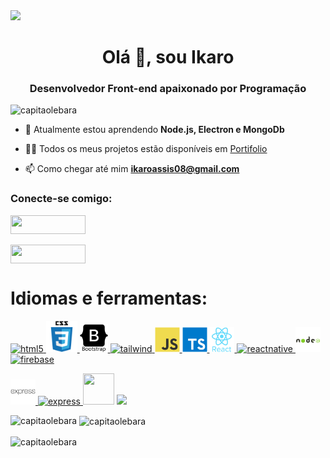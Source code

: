 <img src="https://camo.githubusercontent.com/2597bac0620b2dbaf653f9e0c48326253f5305a4f14febf0e4a71c56c3b1e47e/68747470733a2f2f63646e2e686173686e6f64652e636f6d2f7265732f686173686e6f64652f696d6167652f75706c6f61642f76313631353833393030333034382f5f4657334a666737722e676966"/>
<h1 align="center">Olá 👋, sou Ikaro</h1>
<h3 align="center">Desenvolvedor Front-end apaixonado por Programação</h3>

<p align="left"> <img src= "https://komarev.com/ghpvc/?username=capitaolebara&label=Profile%20views&color=0e75b6&style=flat" alt="capitaolebara" /> </p>

- 🌱 Atualmente estou aprendendo **Node.js, Electron e MongoDb**

- 👨‍💻 Todos os meus projetos estão disponíveis em [Portifolio](link)

- 📫 Como chegar até mim **ikaroassis08@gmail.com**

<h3 align="left">Conecte-se comigo:</h3 >

<!-- linkedin -->
<p align="esquerda">
<a href="https://linkedin.com/in/https://www.linkedin.com/in/ikaro-de-assis-sousa-909406196/" target="blank">
<img align="center " src="https://img.shields.io/badge/LinkedIn-0077B5?style=for-the-badge&logo=linkedin&logoColor=white" 
  width="120" height="30" />
</a>

<!-- INSTAGRAM -->
<a href="https://instagram.com/https:/ /www.instagram.com/hawk_web/?theme=dark" target="blank"><img align="center" src="https://img.shields.io/badge/Instagram-E4405F?style=for-the-badge&logo=instagram&logoColor=white" height="30" width="120"/></a>
</p>




<h1 align="left">Idiomas e ferramentas:</h1>

<!-- BLENDER -->
<a href="https://www.w3.org/html/" target="_blank" rel="noreferrer"> <img src="https://raw.githubusercontent.com/devicons/devicon /master/icons/html5/html5-original-wordmark.svg" alt="html5" height="50"/> </a> 
<a href="https://www.w3schools.com/css/" target="_blank" rel="noreferrer"> <img src="https://raw.githubusercontent.com/devicons/devicon/master/icons/css3/css3-original-wordmark.svg" alt="css3"  height="50"/> </a> 
 <a  href="https://getbootstrap.com" target="_blank" rel=" noreferrer"> 
<img src="https://raw.githubusercontent.com/devicons/devicon/master/icons/bootstrap/bootstrap-plain-wordmark.svg"  height="45"/> </a>
 <a href="https://tailwindcss.com/" target="_blank" rel="noreferrer"> <img src="https://www.vectorlogo.zone/logos/tailwindcss/tailwindcss-icon.svg" alt="tailwind" width="40" height="40"/> </a> 
 <a href="https://developer.mozilla.org /en-US/docs/Web/JavaScript" target="_blank" rel="noreferrer"> <img src="https://raw.githubusercontent.com/devicons/devicon/master/icons/javascript/javascript-original.svg" alt="javascript"  height="40"/> </a>
  <a href="https://www.typescriptlang.org/" target="_blank" rel="noreferrer"> <img src="https://raw.githubusercontent.com/devicons/devicon/master/icons/typescript/typescript-original.svg" alt="typescript" width="40" height="40"/> </a> 
 <a href="https://reactjs.org/" target="_blank" rel="noreferrer"> <img src="https://raw.githubusercontent.com/devicons/devicon/master/icons/react/react-original-wordmark.svg" alt="react" width="40" height="40"/> </a> 
  <a href="https://reactnative.dev/" target=" _blank" rel="noreferrer"> <img src="https://reactnative.dev/img/header_logo.svg" alt="reactnative" width="40" height="46"/> </a>
    <a href="https://nodejs.org" target="_blank" rel="noreferrer"><img src="https://raw.githubusercontent.com/devicons/devicon/master/icons/nodejs/nodejs-original-wordmark.svg" alt="nodejs" width="40" height="40"/> </a>
 <a href="https://firebase.google.com/" target=" _blank" rel="noreferrer"> <img src="https://www.vectorlogo.zone/logos/firebase/firebase-icon.svg" alt="firebase" width="40" height="40"/> </a> 

 <a href="https://expressjs.com" target="_blank" rel="noreferrer"> <img src="https://raw.githubusercontent.com/devicons/devicon/master/icons/express/express-original-wordmark.svg" alt="express" width="40" height="40"/> </a> 
 <a href="" target="_blank" rel="noreferrer"> <img src="https://www.vectorlogo.zone/logos/git-scm/git-scm-icon.svg" alt="express" width="40" height="40"/> </a><a href="https://www.blender.org/" target="_blank" rel="noreferrer"> <img src="https://download.blender.org/branding/community/blender_community_badge_white.svg" width="50" height="50"/></a>
 <a href="https://www.blender.org/" target="_blank" rel="noreferrer"> <img src="https://user-images.githubusercontent.com/5307958/38454395-eba34a8a-3a90-11e8-9c95-680a7aea037f.png"  height="50"/></a>
 


<p><img align="left" src="https://github-readme-stats.vercel.app/api/top-langs?username=capitaolebara&show_icons=true&locale=en&layout=compact" alt="capitaolebara" /> </p>

<p> <img align="center" src="https://github-readme-stats.vercel.app/api?username=capitaolebara&show_icons=true&locale=en" alt="capitaolebara" /> </p>

<p><img align="center" src="https://github-readme-streak-stats.herokuapp.com/?user=capitaolebara&" alt="capitaolebara" /></p>

